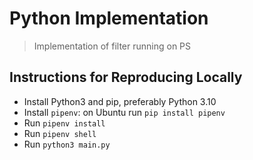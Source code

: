 # Python Implementation
> Implementation of filter running on PS

## Instructions for Reproducing Locally
- Install Python3 and pip, preferably Python 3.10
- Install `pipenv`: on Ubuntu run `pip install pipenv`
- Run `pipenv install`
- Run `pipenv shell`
- Run `python3 main.py`
